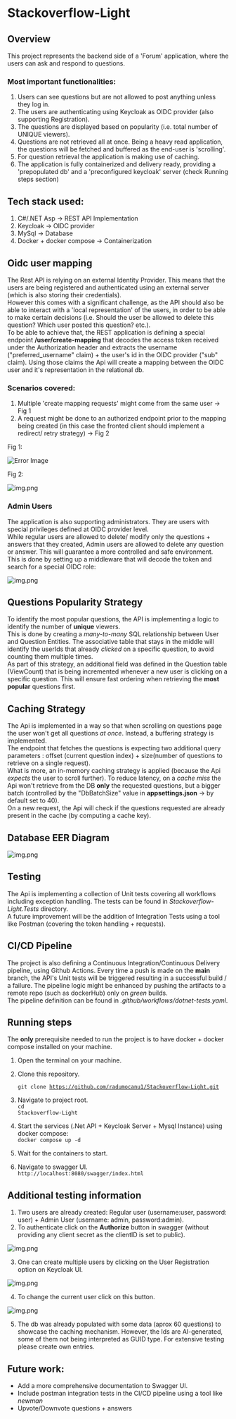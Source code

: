 # Stackoverflow-Light

## Overview

This project represents the backend side of a 'Forum' application, where the users can ask and respond to questions.

### Most important functionalities:

<ol>
 <li>Users can see questions but are not allowed to post anything unless they log in.</li>
 <li>The users are authenticating using Keycloak as OIDC provider (also supporting Registration).</li>
<li>The questions are displayed based on popularity (i.e. total number of UNIQUE viewers).</li>
<li>Questions are not retrieved all at once. Being a heavy read application, the questions will be fetched and buffered as the end-user is 'scrolling'.</li>
<li>For question retrieval the application is making use of caching.</li>
<li>The application is fully containerized and delivery ready, providing a 'prepopulated db' and a 'preconfigured keycloak' server (check Running steps section)</li>

</ol>

## Tech stack used:
<ol>
 <li>C#/.NET Asp -> REST API Implementation  </li>
<li>Keycloak -> OIDC provider</li>
<li>MySql -> Database </li>
<li>Docker + docker compose -> Containerization </li>
</ol>

## Oidc user mapping

The Rest API is relying on an external Identity Provider. This means that the users are being registered and authenticated using an external server (which is also storing their credentials). <br> However this comes with a significant challenge, as the API should also be able to interact with a 'local representation' of the users, in order to be able to make certain decisions (i.e. Should the user be allowed to delete this question? Which user posted this question? etc.).
<br> To be able to achieve that, the REST application is defining a special endpoint **/user/create-mapping** that decodes the access token received under the Authorization header and extracts the username ("preferred_username" claim) + the user's id in the OIDC provider ("sub" claim). Using those claims the Api will create a mapping between the OIDC user and it's representation in the relational db.

### Scenarios covered:
<ol>
 <li>Multiple 'create mapping requests'  might come from the same user -> Fig 1 </li>
<li>A request might be done to an authorized endpoint prior to the mapping being created (in this case the fronted client should implement a redirect/ retry strategy) -> Fig 2</li>
</ol>

Fig 1:

![Error Image](images/img.png)

Fig 2:

![img.png](images/img2.png)

### Admin Users

The application is also supporting administrators. They are users with special privileges defined at OIDC provider level. 
<br> While regular users are allowed to delete/ modify only the questions + answers that they created, Admin users are allowed to delete any question or answer. This will guarantee a more controlled and safe environment.
<br> This is done by setting up a middleware that will decode the token and search for a special OIDC role:

![img.png](images/img4.png)

## Questions Popularity Strategy

To identify the most popular questions, the API is implementing a logic to identify the number of **unique** viewers. <br>
This is done by creating a *many-to-many* SQL relationship between User and Question Entities. The associative table that stays in the middle will identify the userIds that already *clicked* on a specific question, to avoid counting them multiple times.
<br> As part of this strategy, an additional field was defined in the Question table (ViewCount) that is being incremented whenever a new user is clicking on a specific question. This will ensure fast ordering when retrieving the **most popular** questions first.

## Caching Strategy

The Api is implemented in a way so that when scrolling on questions page the user won't get all questions *at once*. Instead, a buffering strategy is implemented. <br> The endpoint that fetches the questions is expecting two additional query parameters : offset (current question index) + size(number of questions to retrieve on a single request).
<br> What is more, an in-memory caching strategy is applied (because the Api *expects* the user to scroll further). To reduce latency, on a *cache miss* the Api won't retrieve from the DB **only** the requested questions, but a bigger batch (controlled by the "DbBatchSize" value in **appsettings.json** -> by default set to 40). 
<br> On a new request, the Api will check if the questions requested are already present in the cache (by computing a cache key). 

## Database EER Diagram 

![img.png](images/img3.png)


## Testing

The Api is implementing a collection of Unit tests covering all workflows including exception handling. The tests can be found in *Stackoverflow-Light.Tests* directory.
<br> A future improvement will be the addition of Integration Tests using a tool like Postman (covering the token handling + requests).

## CI/CD Pipeline

The project is also defining a Continuous Integration/Continuous Delivery pipeline, using Github Actions.
Every time a push is made on the **main** branch, the API's Unit tests will be triggered resulting in a successful build / a failure. The pipeline logic might be enhanced by pushing the artifacts to a remote repo (such as dockerHub) only on *green* builds.
<br> The pipeline definition can be found in *.github/workflows/dotnet-tests.yaml*.

## Running steps

The **only** prerequisite needed to run the project is to have docker + docker compose  installed on your machine.

1. Open the terminal on your machine.
2. Clone this repository.<br>

   <code>git clone https://github.com/radumocanu1/Stackoverflow-Light.git</code>
3. Navigate to project root.
   <br><code>cd Stackoverflow-Light</code>
3. Start the services (.Net API + Keycloak Server + Mysql Instance) using docker compose:
   <br><code>docker compose up -d</code>
4. Wait for the containers to start.
5. Navigate to swagger UI.
<br><code>http://localhost:8080/swagger/index.html</code>

## Additional testing information 

1. Two users are already created: Regular user (username:user, password: user) + Admin User (username: admin, password:admin).
2. To authenticate click on the **Authorize** button in swagger (without providing any client secret as the clientID is set to public).

![img.png](images/img5.png)

3. One can create multiple users by clicking on the User Registration option on Keycloak UI.

![img.png](images/img6.png)

4. To change the current user click on this button. 

![img.png](images/img7.png)

5. The db was already populated with some data (aprox 60 questions) to showcase the caching mechanism. However, the Ids are AI-generated, some of them not being interpreted as GUID type. For extensive testing please create own entries. 

## Future work:

 - Add a more comprehensive documentation to Swagger UI.
 - Include postman integration tests in the CI/CD pipeline using a tool like *newman*
 - Upvote/Downvote questions + answers